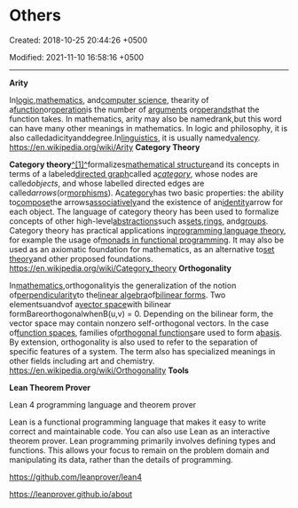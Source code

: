 # Others

Created: 2018-10-25 20:44:26 +0500

Modified: 2021-11-10 16:58:16 +0500

---

**Arity**

In[logic](https://en.wikipedia.org/wiki/Logic),[mathematics](https://en.wikipedia.org/wiki/Mathematics), and[computer science](https://en.wikipedia.org/wiki/Computer_science), thearity of a[function](https://en.wikipedia.org/wiki/Function_(mathematics))or[operation](https://en.wikipedia.org/wiki/Operation_(mathematics))is the number of [arguments](https://en.wikipedia.org/wiki/Argument_of_a_function) or[operands](https://en.wikipedia.org/wiki/Operand)that the function takes. In mathematics, arity may also be namedrank,but this word can have many other meanings in mathematics. In logic and philosophy, it is also calledadicityanddegree.In[linguistics](https://en.wikipedia.org/wiki/Linguistics), it is usually named[valency](https://en.wikipedia.org/wiki/Valency_(linguistics)).
<https://en.wikipedia.org/wiki/Arity>
**Category Theory**

**Category theory**[^[1]^](https://en.wikipedia.org/wiki/Category_theory#cite_note-1)formalizes[mathematical structure](https://en.wikipedia.org/wiki/Mathematical_structure)and its concepts in terms of a labeled[directed graph](https://en.wikipedia.org/wiki/Directed_graph)called a[*category*](https://en.wikipedia.org/wiki/Category_(mathematics)), whose nodes are called*objects*, and whose labelled directed edges are called*arrows*(or[morphisms](https://en.wikipedia.org/wiki/Morphism)). A[category](https://en.wikipedia.org/wiki/Category_(mathematics))has two basic properties: the ability to[compose](https://en.wikipedia.org/wiki/Function_composition)the arrows[associatively](https://en.wikipedia.org/wiki/Associativity)and the existence of an[identity](https://en.wikipedia.org/wiki/Identity_function)arrow for each object. The language of category theory has been used to formalize concepts of other high-level[abstractions](https://en.wikipedia.org/wiki/Abstractions)such as[sets](https://en.wikipedia.org/wiki/Set_theory),[rings](https://en.wikipedia.org/wiki/Ring_theory), and[groups](https://en.wikipedia.org/wiki/Group_theory).
Category theory has practical applications in[programming language theory](https://en.wikipedia.org/wiki/Programming_language_theory), for example the usage of[monads in functional programming](https://en.wikipedia.org/wiki/Monad_(functional_programming)). It may also be used as an axiomatic foundation for mathematics, as an alternative to[set theory](https://en.wikipedia.org/wiki/Set_theory)and other proposed foundations.
<https://en.wikipedia.org/wiki/Category_theory>
**Orthogonality**

In[mathematics](https://en.wikipedia.org/wiki/Mathematics),orthogonalityis the generalization of the notion of[perpendicularity](https://en.wikipedia.org/wiki/Perpendicularity)to the[linear algebra](https://en.wikipedia.org/wiki/Linear_algebra)of[bilinear forms](https://en.wikipedia.org/wiki/Bilinear_form). Two elementsuandvof a[vector space](https://en.wikipedia.org/wiki/Vector_space)with bilinear formBareorthogonalwhenB(u,v) = 0. Depending on the bilinear form, the vector space may contain nonzero self-orthogonal vectors. In the case of[function spaces](https://en.wikipedia.org/wiki/Function_space), families of[orthogonal functions](https://en.wikipedia.org/wiki/Orthogonal_functions)are used to form a[basis](https://en.wikipedia.org/wiki/Basis_(linear_algebra)).
By extension, orthogonality is also used to refer to the separation of specific features of a system. The term also has specialized meanings in other fields including art and chemistry.
<https://en.wikipedia.org/wiki/Orthogonality>
**Tools**

**Lean Theorem Prover**

Lean 4 programming language and theorem prover

Lean is a functional programming language that makes it easy to write correct and maintainable code. You can also use Lean as an interactive theorem prover. Lean programming primarily involves defining types and functions. This allows your focus to remain on the problem domain and manipulating its data, rather than the details of programming.

<https://github.com/leanprover/lean4>

<https://leanprover.github.io/about>
